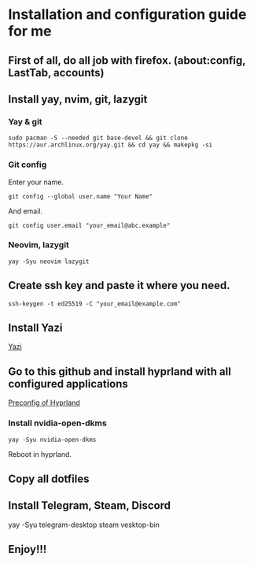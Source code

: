 # Installation and configuration guide for me

## First of all, do all job with firefox. (about:config, LastTab, accounts)

## Install yay, nvim, git, lazygit

### Yay & git

```
sudo pacman -S --needed git base-devel && git clone https://aur.archlinux.org/yay.git && cd yay && makepkg -si
```

### Git config

Enter your name.

```
git config --global user.name "Your Name" 
```

And email.

```
git config user.email "your_email@abc.example"
```


### Neovim, lazygit

```
yay -Syu neovim lazygit
```

## Create ssh key and paste it where you need.

```
ssh-keygen -t ed25519 -C "your_email@example.com"
```

## Install Yazi 

[Yazi](https://yazi-rs.github.io/)

## Go to this github and install hyprland with all configured applications

[Preconfig of Hyprland](https://github.com/prasanthrangan/hyprdots)

### Install nvidia-open-dkms

```
yay -Syu nvidia-open-dkms
```

Reboot in hyprland.

## Copy all dotfiles

## Install Telegram, Steam, Discord

yay -Syu telegram-desktop steam vesktop-bin

## Enjoy!!!

